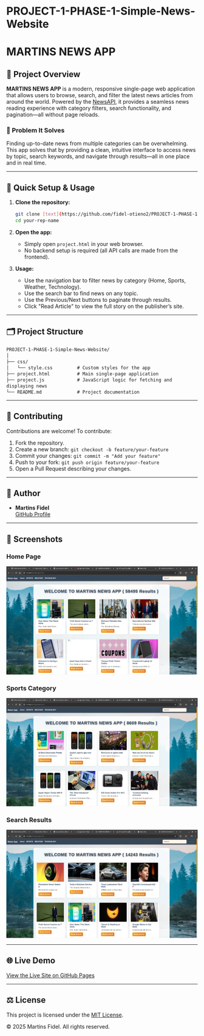 # PROJECT-1-PHASE-1-Simple-News-Website

# MARTINS NEWS APP

## 📖 Project Overview

**MARTINS NEWS APP** is a modern, responsive single-page web application that allows users to browse, search, and filter the latest news articles from around the world. Powered by the [NewsAPI](https://newsapi.org/), it provides a seamless news reading experience with category filters, search functionality, and pagination—all without page reloads.

### 🚩 Problem It Solves

Finding up-to-date news from multiple categories can be overwhelming. This app solves that by providing a clean, intuitive interface to access news by topic, search keywords, and navigate through results—all in one place and in real time.

---

## 🚀 Quick Setup & Usage

1. **Clone the repository:**
   ```bash
   git clone [text](https://github.com/fidel-otieno2/PROJECT-1-PHASE-1-Simple-News-Website.git)
   cd your-rep-name
   ```

2. **Open the app:**
   - Simply open `project.html` in your web browser.
   - No backend setup is required (all API calls are made from the frontend).

3. **Usage:**
   - Use the navigation bar to filter news by category (Home, Sports, Weather, Technology).
   - Use the search bar to find news on any topic.
   - Use the Previous/Next buttons to paginate through results.
   - Click "Read Article" to view the full story on the publisher’s site.

---

## 🗂️ Project Structure

```
PROJECT-1-PHASE-1-Simple-News-Website/
│
├── css/
│   └── style.css         # Custom styles for the app
├── project.html          # Main single-page application
├── project.js            # JavaScript logic for fetching and displaying news
└── README.md             # Project documentation
```

---

## 🤝 Contributing

Contributions are welcome! To contribute:

1. Fork the repository.
2. Create a new branch: `git checkout -b feature/your-feature`
3. Commit your changes: `git commit -m "Add your feature"`
4. Push to your fork: `git push origin feature/your-feature`
5. Open a Pull Request describing your changes.

---

## 👤 Author

- **Martins Fidel**  
  [GitHub Profile](git@github.com:fidel-otieno2/PROJECT-1-PHASE-1-Simple-News-Website.git)

---

## 📸 Screenshots

### Home Page  
![Home Page Screenshot](Home.png)

### Sports Category  
![Sports News Screenshot](Sports.png)

### Search Results  
![Search Results Screenshot](Technology.png)

---

## 🌐 Live Demo

[View the Live Site on GitHub Pages]([text](https://github.com/fidel-otieno2/PROJECT-1-PHASE-1-Simple-News-Website.git))

---

## ⚖️ License

This project is licensed under the [MIT License](LICENSE).

&copy; 2025 Martins Fidel. All rights reserved.

